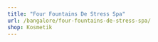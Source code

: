 ```yaml
---
title: "Four Fountains De Stress Spa"
url: /bangalore/four-fountains-de-stress-spa/
shop: Kosmetik
---
```

